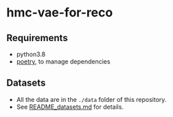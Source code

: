 # hmc-vae-for-reco

## Requirements
- python3.8
- [poetry](https://python-poetry.org/), to manage dependencies

## Datasets
- All the data are in the `./data` folder of this repository.
- See [README_datasets.md](./data/README_datasets.md) for details.
